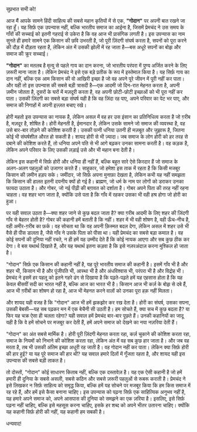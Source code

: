 सुप्रभात सभी को!  

आज मैं आपके सामने हिंदी साहित्य की सबसे महान कृतियों में से एक, **"गोदान"** पर अपनी बात रखने जा रहा हूँ। यह सिर्फ़ एक उपन्यास नहीं, बल्कि भारतीय समाज का आईना है, जिसमें प्रेमचंद ने उस समय के गाँवों की सच्चाई को इतनी गहराई से उकेरा है कि वह आज भी प्रासंगिक लगती है। इस उपन्यास का नाम सुनते ही हमारे सामने एक किसान की छवि उभरती है, जो पूरी ज़िंदगी संघर्ष करता है, सपनों को पूरा करने की दौड़ में दौड़ता रहता है, लेकिन अंत में उसकी झोली में रह जाता है—बस अधूरे सपनों का बोझ और समाज की क्रूर सच्चाई।  

**"गोदान"** का मतलब है मृत्यु से पहले गाय का दान करना, जो भारतीय परंपरा में पुण्य अर्जित करने के लिए ज़रूरी माना जाता है। लेकिन प्रेमचंद ने इसे एक बड़े प्रतीक के रूप में इस्तेमाल किया है। यह सिर्फ़ गाय का दान नहीं, बल्कि एक आम किसान की वो आखिरी इच्छा है जो वह अपने पूरे जीवन में पूरी नहीं कर पाता। और यही तो इस उपन्यास की सबसे बड़ी त्रासदी है—एक आदमी जो दिन-रात मेहनत करता है, अपनी ज़मीन जोतता है, दूसरों के घरों में मज़दूरी करता है, वह अपनी छोटी-छोटी इच्छाओं को भी पूरा नहीं कर पाता। उसकी ज़िंदगी का सबसे बड़ा संघर्ष यही है कि वह ज़िंदा रह पाए, अपने परिवार का पेट भर पाए, और समाज की निगाहों में अपनी इज़्ज़त बचाए रखे।  

होरी महतो इस उपन्यास का नायक है, लेकिन असल में वह हर उस इंसान का प्रतिनिधित्व करता है जो ग़रीब है, मज़दूर है, शोषित है। होरी मेहनती है, ईमानदार है, लेकिन उसके सामने जो समाज की व्यवस्था है, वह उसे बार-बार तोड़ने की कोशिश करती है। उसकी पत्नी धनिया उतनी ही मज़बूत और जुझारू है, जितना कोई भी संघर्षशील औरत हो सकती है। शायद होरी से भी ज़्यादा। जब समाज के लोग होरी को हर तरह से दबाने की कोशिश करते हैं, तो धनिया अपने पति से भी आगे बढ़कर उनका सामना करती है। वह कड़क है, लेकिन अपने परिवार के लिए उसकी लड़ाई उसे और भी महान बना देती है।  

लेकिन इस कहानी में सिर्फ़ होरी और धनिया ही नहीं हैं, बल्कि बहुत सारे ऐसे किरदार हैं जो समाज के अलग-अलग पहलुओं को उजागर करते हैं। साहूकार, जो हमेशा इस ताक में रहता है कि किसी मजबूर किसान की ज़मीन हड़प सके। जमींदार, जो सिर्फ़ अपना मुनाफ़ा देखता है, लेकिन कभी यह नहीं समझता कि किसान की हालत इतनी दयनीय क्यों हो गई है। ब्राह्मण, जो धर्म के नाम पर लोगों को डराकर उनका फायदा उठाता है। और गोबर, जो नई पीढ़ी की बग़ावत को दर्शाता है। गोबर अपने पिता की तरह नहीं रहना चाहता। वह शहर भाग जाता है, क्योंकि उसे पता है कि गाँव में रहकर उसका भी वही हश्र होगा जो होरी का हुआ।  

पर यही सवाल उठता है—क्या शहर जाने से कुछ बदल जाता है? क्या ग़रीब आदमी के लिए शहर की ज़िंदगी गाँव से बेहतर होती है? गोबर की कहानी हमें बताती है कि नहीं। शहर में भी वही शोषण है, वही ऊँच-नीच है, वही अमीर-ग़रीब का फ़र्क। वह सोचता था कि वह अपनी क़िस्मत बदल देगा, लेकिन असल में शहर उसे भी वैसे ही पीस डालता है, जैसे गाँव ने उसके पिता को पीसा था। यही प्रेमचंद का सबसे बड़ा कमाल है। वह कोई सपनों की दुनिया नहीं रचते, न ही हमें यह उम्मीद देते हैं कि कोई नायक आएगा और सब कुछ ठीक कर देगा। वे बस यथार्थ दिखाते हैं, और यह यथार्थ इतना कड़वा है कि इसे नज़रअंदाज़ करना मुश्किल हो जाता है।  

"गोदान" सिर्फ़ एक किसान की कहानी नहीं है, यह पूरे भारतीय समाज की कहानी है। इसमें गाँव भी है और शहर भी, किसान भी है और पूंजीपति भी, आस्था भी है और अंधविश्वास भी, परंपरा भी है और विद्रोह भी। प्रेमचंद ने इसमें हर पहलू को इतने गहरे ढंग से दिखाया है कि पढ़ते-पढ़ते हमें यह एहसास होता है कि यह केवल बीसवीं सदी का भारत नहीं है, बल्कि आज का भारत भी है। किसान आज भी कर्ज़ के बोझ से दबे हैं, आज भी ग़रीबों का शोषण हो रहा है, आज भी मेहनत करने वालों को उनका पूरा हक़ नहीं मिलता।  

और शायद यही वजह है कि "गोदान" आज भी हमें झकझोर कर रख देता है। होरी का संघर्ष, उसका सपना, उसकी बेबसी—यह सब पढ़कर मन में एक बेचैनी सी उठती है। हम सोचते हैं, क्या सच में कुछ बदला है? या फिर यह चक्र ऐसा ही चलता रहेगा? यही सवाल हमें प्रेमचंद बार-बार पूछते हैं। उनकी कहानियों का जादू यही है कि वे हमें सोचने पर मजबूर कर देती हैं, हमें अपने समाज को देखने का नया नज़रिया देती हैं।  

"गोदान" का अंत सबसे मार्मिक है। होरी पूरी ज़िंदगी मेहनत करता रहा, कर्ज़ चुकाने की कोशिश करता रहा, समाज के नियमों को निभाने की कोशिश करता रहा, लेकिन अंत में वह सब कुछ हार जाता है। और जब वह मरता है, तब भी उसकी अंतिम इच्छा अधूरी रह जाती है। वह गोदान नहीं कर पाता। लेकिन क्या सिर्फ़ होरी की हार हुई? या यह पूरे समाज की हार थी? यह सवाल हमारे दिलों में गूँजता रहता है, और शायद यही इस उपन्यास की सबसे बड़ी ताकत है।  

तो दोस्तों, "गोदान" कोई साधारण किताब नहीं, बल्कि एक दस्तावेज़ है। यह एक ऐसी कहानी है जो हमें हमारी ही दुनिया के सबसे असली, सबसे कठिन और सबसे ज़रूरी पहलुओं से रूबरू कराती है। प्रेमचंद ने इसे लिखकर न सिर्फ़ साहित्य को समृद्ध किया, बल्कि हमें यह सोचने पर मजबूर किया कि हम किस समाज में रह रहे हैं, और हमें इसे कैसा बनाना चाहिए। इस उपन्यास को पढ़ना सिर्फ़ एक साहित्यिक अनुभव नहीं है, यह हमारे अपने समाज को, अपने आसपास की दुनिया को समझने का एक ज़रिया है। इसलिए, इसे सिर्फ़ पढ़ना नहीं चाहिए, बल्कि इसे महसूस करना चाहिए, इसके हर शब्द को अपने भीतर उतारना चाहिए। क्योंकि यह कहानी सिर्फ़ होरी की नहीं, यह कहानी हम सबकी है।  

धन्यवाद!